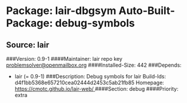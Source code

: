 Package: lair-dbgsym
Auto-Built-Package: debug-symbols 
============= 

Source: lair 
------------- 

###Version: 0.9-1
####Maintainer: lair repo key problemsolver@openmailbox.org
####Installed-Size: 442
###Depends:
  * lair (= 0.9-1)
###Description:
 Debug symbols for lair
Build-Ids: d4f1bb5368e657210cea02444d2453c5ab21fb85
Homepage:[ https://cmotc.github.io/lair-web/ ](https://cmotc.github.io/lair-web/)
####Section: debug
####Priority: extra
